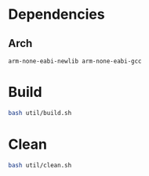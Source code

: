 # Dependencies

## Arch
```
arm-none-eabi-newlib arm-none-eabi-gcc
```

# Build
```sh
bash util/build.sh
```

# Clean
```sh
bash util/clean.sh
```
